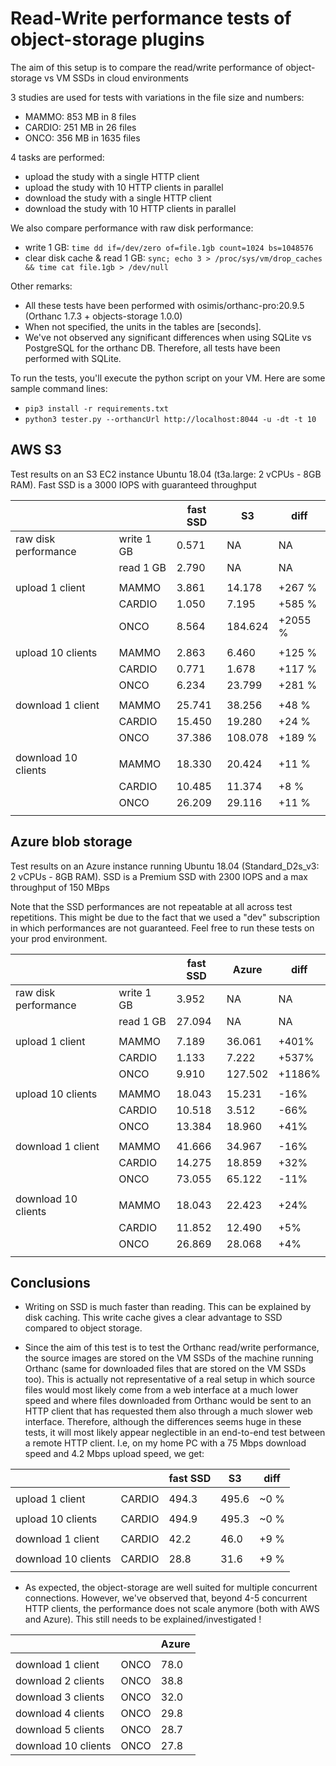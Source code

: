 Read-Write performance tests of object-storage plugins
======================================================

The aim of this setup is to compare the read/write performance of
object-storage vs VM SSDs in cloud environments

3 studies are used for tests with variations in the file size and numbers:

- MAMMO: 853 MB in 8 files
- CARDIO: 251 MB in 26 files
- ONCO: 356 MB in 1635 files

4 tasks are performed:

- upload the study with a single HTTP client
- upload the study with 10 HTTP clients in parallel
- download the study with a single HTTP client
- download the study with 10 HTTP clients in parallel

We also compare performance with raw disk performance:

- write 1 GB: `time dd if=/dev/zero of=file.1gb count=1024 bs=1048576`
- clear disk cache & read 1 GB:  `sync; echo 3 > /proc/sys/vm/drop_caches && time cat file.1gb > /dev/null`

Other remarks:

- All these tests have been performed with osimis/orthanc-pro:20.9.5 (Orthanc 1.7.3 + objects-storage 1.0.0)
- When not specified, the units in the tables are [seconds].
- We've not observed any significant differences when using SQLite vs PostgreSQL for the orthanc DB.  Therefore, all
  tests have been performed with SQLite.

To run the tests, you'll execute the python script on your VM.  Here are some sample command lines:

- `pip3 install -r requirements.txt`
- `python3 tester.py --orthancUrl http://localhost:8044 -u -dt -t 10`

AWS S3
------

Test results on an S3 EC2 instance Ubuntu 18.04 (t3a.large: 2 vCPUs - 8GB RAM).
Fast SSD is a 3000 IOPS with guaranteed throughput



|                                |                                |        fast SSD |              S3 |            diff |
| ------------------------------ | ------------------------------ | --------------- | --------------- | --------------- |
|           raw disk performance |                     write 1 GB |           0.571 |              NA |              NA |
|                                |                      read 1 GB |           2.790 |              NA |              NA |
|                                |                                |                 |                 |                 |
|                upload 1 client |                          MAMMO |           3.861 |          14.178 |          +267 % |
|                                |                         CARDIO |           1.050 |           7.195 |          +585 % |
|                                |                           ONCO |           8.564 |         184.624 |         +2055 % |
|                                |                                |                 |                 |                 |
|              upload 10 clients |                          MAMMO |           2.863 |           6.460 |          +125 % |
|                                |                         CARDIO |           0.771 |           1.678 |          +117 % |
|                                |                           ONCO |           6.234 |          23.799 |          +281 % |
|                                |                                |                 |                 |                 |
|              download 1 client |                          MAMMO |          25.741 |          38.256 |           +48 % |
|                                |                         CARDIO |          15.450 |          19.280 |           +24 % |
|                                |                           ONCO |          37.386 |         108.078 |          +189 % |
|                                |                                |                 |                 |                 |
|            download 10 clients |                          MAMMO |          18.330 |          20.424 |           +11 % |
|                                |                         CARDIO |          10.485 |          11.374 |            +8 % |
|                                |                           ONCO |          26.209 |          29.116 |           +11 % |
|                                |                                |                 |                 |                 |



Azure blob storage
------------------

Test results on an Azure instance running Ubuntu 18.04 (Standard_D2s_v3: 2 vCPUs - 8GB RAM).
SSD is a Premium SSD with 2300 IOPS and a max throughput of 150 MBps

Note that the SSD performances are not repeatable at all across test repetitions.  This might be due to the fact that
we used a "dev" subscription in which performances are not guaranteed.  Feel free to run these tests on your prod
environment.

|                                |                                |        fast SSD |           Azure |            diff |
| ------------------------------ | ------------------------------ | --------------- | --------------- | --------------- |
|           raw disk performance |                     write 1 GB |           3.952 |              NA |              NA |
|                                |                      read 1 GB |          27.094 |              NA |              NA |
|                                |                                |                 |                 |                 |
|                upload 1 client |                          MAMMO |           7.189 |          36.061 |           +401% |
|                                |                         CARDIO |           1.133 |           7.222 |           +537% |
|                                |                           ONCO |           9.910 |         127.502 |          +1186% |
|                                |                                |                 |                 |                 |
|              upload 10 clients |                          MAMMO |          18.043 |          15.231 |            -16% |
|                                |                         CARDIO |          10.518 |           3.512 |            -66% |
|                                |                           ONCO |          13.384 |          18.960 |            +41% |
|                                |                                |                 |                 |                 |
|              download 1 client |                          MAMMO |          41.666 |          34.967 |            -16% |
|                                |                         CARDIO |          14.275 |          18.859 |            +32% |
|                                |                           ONCO |          73.055 |          65.122 |            -11% |
|                                |                                |                 |                 |                 |
|            download 10 clients |                          MAMMO |          18.043 |          22.423 |            +24% |
|                                |                         CARDIO |          11.852 |          12.490 |             +5% |
|                                |                           ONCO |          26.869 |          28.068 |             +4% |
|                                |                                |                 |                 |                 |


Conclusions
-----------

* Writing on SSD is much faster than reading.  This can be explained by disk caching.  This write cache gives a clear 
  advantage to SSD compared to object storage.

* Since the aim of this test is to test the Orthanc read/write performance, the source images are stored on the VM SSDs of the machine running Orthanc (same for downloaded files that are stored on the VM SSDs too).  This is actually not representative of a real setup in which source files would most likely come from a web interface at a much lower speed and where files downloaded from Orthanc would be sent to an HTTP client that has requested them also through a much slower web interface.  Therefore, although the differences seems huge in these tests, it will most likely appear neglectible in an end-to-end test between a remote HTTP client.  I.e, on my home PC with a 75 Mbps download speed and 4.2 Mbps upload speed, we get:

|                                |                                |        fast SSD |              S3 |            diff |
| ------------------------------ | ------------------------------ | --------------- | --------------- | --------------- |
|                                |                                |                 |                 |                 |
|                upload 1 client |                         CARDIO |           494.3 |           495.6 |            ~0 % |
|                                |                                |                 |                 |                 |
|              upload 10 clients |                         CARDIO |           494.9 |           495.3 |            ~0 % |
|                                |                                |                 |                 |                 |
|              download 1 client |                         CARDIO |            42.2 |            46.0 |            +9 % |
|                                |                                |                 |                 |                 |
|            download 10 clients |                         CARDIO |            28.8 |            31.6 |            +9 % |
|                                |                                |                 |                 |                 |

* As expected, the object-storage are well suited for multiple concurrent connections.  However, we've observed that, beyond 4-5 concurrent 
HTTP clients, the performance does not scale anymore (both with AWS and Azure).  This still needs to be explained/investigated !

|                                |                                |           Azure |
| ------------------------------ | ------------------------------ | --------------- |
|                                |                                |                 |
|              download 1 client |                           ONCO |            78.0 |
|             download 2 clients |                           ONCO |            38.8 |
|             download 3 clients |                           ONCO |            32.0 |
|             download 4 clients |                           ONCO |            29.8 |
|             download 5 clients |                           ONCO |            28.7 |
|            download 10 clients |                           ONCO |            27.8 |